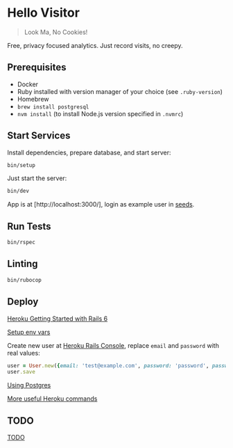 # Hello Visitor

> Look Ma, No Cookies!

Free, privacy focused analytics. Just record visits, no creepy.

## Prerequisites

* Docker
* Ruby installed with version manager of your choice (see `.ruby-version`)
* Homebrew
* `brew install postgresql`
* `nvm install` (to install Node.js version specified in `.nvmrc`)

## Start Services

Install dependencies, prepare database, and start server:

```bash
bin/setup
```

Just start the server:

```bash
bin/dev
```

App is at [http://localhost:3000/], login as example user in [seeds](db/seeds.rb).

## Run Tests

```bash
bin/rspec
```

## Linting

```bash
bin/rubocop
```

## Deploy

[Heroku Getting Started with Rails 6](https://devcenter.heroku.com/articles/getting-started-with-rails6)

[Setup env vars](https://devcenter.heroku.com/articles/config-vars)

Create new user at [Heroku Rails Console](https://devcenter.heroku.com/articles/getting-started-with-rails6#run-the-rails-console), replace `email` and `password` with real values:

```ruby
user = User.new({email: 'test@example.com', password: 'password', password_confirmation: 'password'})
user.save
```

[Using Postgres](https://devcenter.heroku.com/articles/heroku-postgresql#using-the-cli)

[More useful Heroku commands](doc/heroku.md)

## TODO

[TODO](doc/todo.md)
